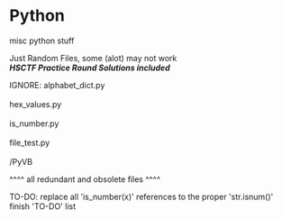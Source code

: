 # Python
misc python stuff

Just Random Files, some (alot) may not work<br>
***HSCTF Practice Round Solutions included***


IGNORE:
  alphabet_dict.py<br></br>
  hex_values.py<br></br>
  is_number.py<br></br>
  file_test.py<br></br>
  /PyVB

^^^^ all redundant and obsolete files ^^^^

TO-DO:
  replace all 'is_number(x)' references to the proper 'str.isnum()'
  finish 'TO-DO' list
